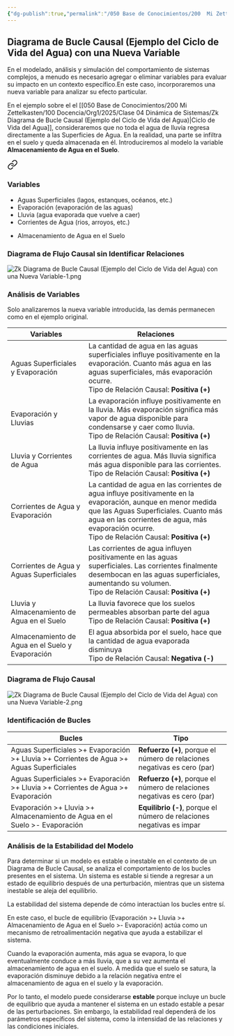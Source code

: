 ```yaml
---
{"dg-publish":true,"permalink":"/050 Base de Conocimientos/200  Mi Zettelkasten/100 Docencia/Org1/2025/Clase 04 Dinámica de Sistemas/Zk Diagrama de Bucle Causal (Ejemplo del Ciclo de Vida del Agua) con una Nueva Variable/","tags":["definir"]}
---
```


## Diagrama de Bucle Causal (Ejemplo del Ciclo de Vida del Agua) con una Nueva Variable

En el modelado, análisis y simulación del comportamiento de sistemas complejos, a menudo es necesario agregar o eliminar variables para evaluar su impacto en un contexto específico.En este caso, incorporaremos una nueva variable para analizar su efecto particular.

En el ejemplo sobre el el [[050 Base de Conocimientos/200  Mi Zettelkasten/100 Docencia/Org1/2025/Clase 04 Dinámica de Sistemas/Zk Diagrama de Bucle Causal (Ejemplo del Ciclo de Vida del Agua)\|Ciclo de Vida del Agua]], consideraremos que no toda el agua de lluvia regresa directamente a las Superficies de Agua. En la realidad, una parte se infiltra en el suelo y queda almacenada en él. Introduciremos al modelo la variable **Almacenamiento de Agua en el Suelo**.


<div class="transclusion internal-embed is-loaded"><a class="markdown-embed-link" href="/050-base-de-conocimientos/200-mi-zettelkasten/100-docencia/org1/2025/clase-03-sinergia-y-recursividad/zk-sinergia-en-accion-ciclo-de-vida-del-agua/#variables" aria-label="Open link"><svg xmlns="http://www.w3.org/2000/svg" width="24" height="24" viewBox="0 0 24 24" fill="none" stroke="currentColor" stroke-width="2" stroke-linecap="round" stroke-linejoin="round" class="svg-icon lucide-link"><path d="M10 13a5 5 0 0 0 7.54.54l3-3a5 5 0 0 0-7.07-7.07l-1.72 1.71"></path><path d="M14 11a5 5 0 0 0-7.54-.54l-3 3a5 5 0 0 0 7.07 7.07l1.71-1.71"></path></svg></a><div class="markdown-embed">



### Variables
- Aguas Superficiales (lagos, estanques, océanos, etc.)
- Evaporación (evaporación de las aguas)
- Lluvia (agua evaporada que vuelve a caer)
- Corrientes de Agua (rios, arroyos, etc.)


</div></div>

- Almacenamiento de Agua en el Suelo

### Diagrama de Flujo Causal sin Identificar Relaciones
![Zk Diagrama de Bucle Causal (Ejemplo del Ciclo de Vida del Agua) con una Nueva Variable-1.png](/img/user/050%20Base%20de%20Conocimientos/200%20%20Mi%20Zettelkasten/100%20Docencia/Org1/2025/Clase%2004%20Din%C3%A1mica%20de%20Sistemas/000%20Adjuntos/Zk%20Diagrama%20de%20Bucle%20Causal%20(Ejemplo%20del%20Ciclo%20de%20Vida%20del%20Agua)%20con%20una%20Nueva%20Variable-1.png)

### Análisis de Variables
Solo analizaremos la nueva variable introducida, las demás permanecen como en el ejemplo original.

| Variables                                        | Relaciones                                                                                                                                                                                                                                                 |
| ------------------------------------------------ | ---------------------------------------------------------------------------------------------------------------------------------------------------------------------------------------------------------------------------------------------------------- |
| Aguas Superficiales y Evaporación                | La cantidad de agua en las aguas superficiales influye positivamente en la evaporación. Cuanto más agua en las aguas superficiales, más evaporación ocurre.<br>Tipo de Relación Causal: **Positiva (+)**                                                   |
| Evaporación y Lluvias                            | La evaporación influye positivamente en la lluvia. Más evaporación significa más vapor de agua disponible para condensarse y caer como lluvia.<br>Tipo de Relación Causal: **Positiva (+)**                                                                |
| Lluvia y Corrientes de Agua                      | La lluvia influye positivamente en las corrientes de agua. Más lluvia significa más agua disponible para las corrientes.<br>Tipo de Relación Causal: **Positiva (+)**                                                                                      |
| Corrientes de Agua y Evaporación                 | La cantidad de agua en las corrientes de agua influye positivamente en la evaporación, aunque en menor medida que las Aguas Superficiales. Cuanto más agua en las corrientes de agua, más evaporación ocurre.<br>Tipo de Relación Causal: **Positiva (+)** |
| Corrientes de Agua y Aguas Superficiales         | Las corrientes de agua influyen positivamente en las aguas superficiales. Las corrientes finalmente desembocan en las aguas superficiales, aumentando su volumen.<br>Tipo de Relación Causal: **Positiva (+)**                                             |
| Lluvia y Almacenamiento de Agua en el Suelo      | La lluvia favorece que los suelos permeables absorban parte del agua<br>Tipo de Relación Causal: **Positiva (+)**                                                                                                                                          |
| Almacenamiento de Agua en el Suelo y Evaporación | El agua absorbida por el suelo, hace que la cantidad de agua evaporada disminuya<br>Tipo de Relación Causal: **Negativa (-)**                                                                                                                              |
### Diagrama de Flujo Causal
![Zk Diagrama de Bucle Causal (Ejemplo del Ciclo de Vida del Agua) con una Nueva Variable-2.png](/img/user/050%20Base%20de%20Conocimientos/200%20%20Mi%20Zettelkasten/100%20Docencia/Org1/2025/Clase%2004%20Din%C3%A1mica%20de%20Sistemas/000%20Adjuntos/Zk%20Diagrama%20de%20Bucle%20Causal%20(Ejemplo%20del%20Ciclo%20de%20Vida%20del%20Agua)%20con%20una%20Nueva%20Variable-2.png)
### Identificación de Bucles
| Bucles                                                                                    | Tipo                                                                     |
| ----------------------------------------------------------------------------------------- | ------------------------------------------------------------------------ |
| Aguas Superficiales >+ Evaporación >+ Lluvia >+ Corrientes de Agua >+ Aguas Superficiales | **Refuerzo (+)**, porque el número de relaciones negativas es cero (par) |
| Aguas Superficiales >+ Evaporación >+ Lluvia >+ Corrientes de Agua >+ Evaporación         | **Refuerzo (+)**, porque el número de relaciones negativas es cero (par) |
| Evaporación >+ Lluvia >+ Almacenamiento de Agua en el Suelo >- Evaporación                | **Equilibrio (-)**, porque el número de relaciones negativas es impar    |
### Análisis de la Estabilidad del Modelo
Para determinar si un modelo es estable o inestable en el contexto de un Diagrama de Bucle Causal, se analiza el comportamiento de los bucles presentes en el sistema. Un sistema es estable si tiende a regresar a un estado de equilibrio después de una perturbación, mientras que un sistema inestable se aleja del equilibrio.

La estabilidad del sistema depende de cómo interactúan los bucles entre sí.

En este caso, el bucle de equilibrio (Evaporación >+ Lluvia >+ Almacenamiento de Agua en el Suelo >- Evaporación) actúa como un mecanismo de retroalimentación negativa que ayuda a estabilizar el sistema. 

Cuando la evaporación aumenta, más agua se evapora, lo que eventualmente conduce a más lluvia, que a su vez aumenta el almacenamiento de agua en el suelo. A medida que el suelo se satura, la evaporación disminuye debido a la relación negativa entre el almacenamiento de agua en el suelo y la evaporación.

Por lo tanto, el modelo puede considerarse **estable** porque incluye un bucle de equilibrio que ayuda a mantener el sistema en un estado estable a pesar de las perturbaciones. Sin embargo, la estabilidad real dependerá de los parámetros específicos del sistema, como la intensidad de las relaciones y las condiciones iniciales.